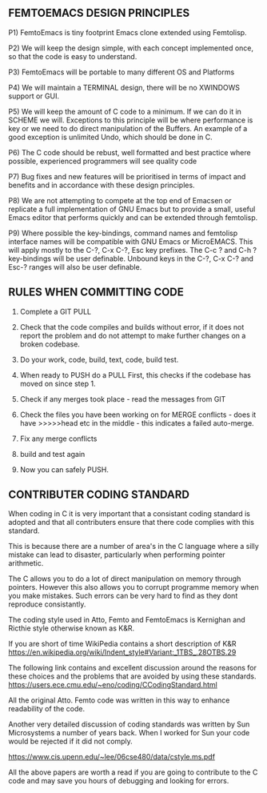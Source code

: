 ## FEMTOEMACS DESIGN PRINCIPLES

P1) FemtoEmacs is tiny footprint Emacs clone extended using Femtolisp.

P2) We will keep the design simple, with each concept implemented once, so that the code is easy to understand.

P3) FemtoEmacs will be portable to many different OS and Platforms

P4) We will maintain a TERMINAL design, there will be no XWINDOWS support or GUI.

P5) We will keep the amount of C code to a minimum.  If we can do it in SCHEME we will. Exceptions to this principle will be where performance is key or we need to do direct manipulation of the Buffers.  An example of a good exception is unlimited Undo, which should be done in C.

P6) The C code should be rebust, well formatted and best practice where possible, experienced programmers will see quality code

P7) Bug fixes and new features will be prioritised in terms of impact and benefits and in accordance with these design principles.

P8) We are not attempting to compete at the top end of Emacsen or replicate a full implementation of GNU Emacs but to provide a small, useful Emacs editor that performs quickly and can be extended through femtolisp.

P9) Where possible the key-bindings, command names and femtolisp interface names will be compatible with GNU Emacs or MicroEMACS. This will apply mostly to the C-?, C-x C-?, Esc key prefixes.  The C-c ? and C-h ? key-bindings will be user definable.  Unbound keys in the C-?, C-x C-? and Esc-? ranges will also be user definable.


## RULES WHEN COMMITTING CODE

1) Complete a GIT PULL 

2) Check that the code compiles and builds without error, if it does not report the problem and do not attempt to make further changes on a broken codebase.

3) Do your work, code, build, text, code, build test.

4) When ready to PUSH do a PULL First, this checks if the codebase has moved on since step 1.

5) Check if any merges took place - read the messages from GIT

6) Check the files you have been working on for MERGE conflicts - does it have >>>>>head etc in the middle - this indicates a failed auto-merge.

7) Fix any merge conflicts

8) build and test again

9) Now you can safely PUSH.





## CONTRIBUTER CODING STANDARD

When coding in C it is very important that a consistant coding standard is adopted and
that all contributers ensure that there code complies with this standard.

This is because there are a number of area's in the C language where
a silly mistake can lead to disaster, particularly when performing
pointer arithmetic.

The C allows you to do a lot of direct manipulation on memory through
pointers.  However this also allows you to corrupt programme memory
when you make mistakes.  Such errors can be very hard to find as they
dont reproduce consistantly.

The coding style used in Atto, Femto and FemtoEmacs is Kernighan and Ricthie style otherwise known as K&R.

If you are short of time WikiPedia contains a short description of K&R 
   https://en.wikipedia.org/wiki/Indent_style#Variant:_1TBS_.28OTBS.29

The following link contains and excellent discussion around the reasons for these choices and
the problems that are avoided by using these standards.
   https://users.ece.cmu.edu/~eno/coding/CCodingStandard.html

All the original Atto. Femto code was written in this way to enhance readability of the code.

Another very detailed discussion of coding standards was written by
Sun Microsystems a number of years back.  When I worked for Sun your
code would be rejected if it did not comply.

https://www.cis.upenn.edu/~lee/06cse480/data/cstyle.ms.pdf

All the above papers are worth a read if you are going to contribute
to the C code and may save you hours of debugging and looking for
errors.


